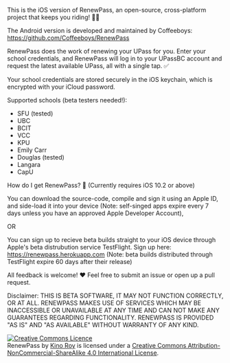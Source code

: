 This is the iOS version of RenewPass, an open-source, cross-platform project that keeps you riding! 🚎🚆

The Android version is developed and maintained by Coffeeboys: https://github.com/Coffeeboys/RenewPass

RenewPass does the work of renewing your UPass for you. Enter your school credentials, and RenewPass will log in to your UPassBC account and request the latest available UPass, all with a single tap. ✅

Your school credentials are stored securely in the iOS keychain, which is encrypted with your iCloud password.

Supported schools (beta testers needed!):
- SFU (tested)
- UBC
- BCIT
- VCC
- KPU
- Emily Carr
- Douglas (tested)
- Langara
- CapU

How do I get RenewPass? 📲 (Currently requires iOS 10.2 or above)

You can download the source-code, compile and sign it using an Apple ID, and side-load it into your device (Note: self-singed apps expire every 7 days unless you have an approved Apple Developer Account),

OR 

You can sign up to recieve beta builds straight to your iOS device through Apple's beta distrubution service TestFlight. Sign up here: https://renewpass.herokuapp.com (Note: beta builds distributed through TestFlight expire 60 days after their release)

All feedback is welcome! ❤️ Feel free to submit an issue or open up a pull request.

Disclaimer: 
THIS IS BETA SOFTWARE, IT MAY NOT FUNCTION CORRECTLY, OR AT ALL. RENEWPASS MAKES USE OF SERVICES WHICH MAY BE INACCESSIBLE OR UNAVAILABLE AT ANY TIME AND CAN NOT MAKE ANY GUARANTEES REGARDING FUNCTIONALITY. RENEWPASS IS PROVIDED "AS IS" AND "AS AVAILABLE" WITHOUT WARRANTY OF ANY KIND. 


<a rel="license" href="http://creativecommons.org/licenses/by-nc-sa/4.0/"><img alt="Creative Commons Licence" style="border-width:0" src="https://i.creativecommons.org/l/by-nc-sa/4.0/88x31.png" /></a><br /><span xmlns:dct="http://purl.org/dc/terms/" property="dct:title">RenewPass</span> by <a xmlns:cc="http://creativecommons.org/ns#" href="http://kino.codes" property="cc:attributionName" rel="cc:attributionURL">Kino Roy</a> is licensed under a <a rel="license" href="http://creativecommons.org/licenses/by-nc-sa/4.0/">Creative Commons Attribution-NonCommercial-ShareAlike 4.0 International License</a>.
